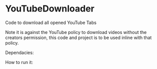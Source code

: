 # YouTubeDownloader
Code to download all opened YouTube Tabs

Note it is against the YouTube policy to download videos without the creators permission,
this code and project is to be used inline with that policy.

Dependacies:


How to run it:
